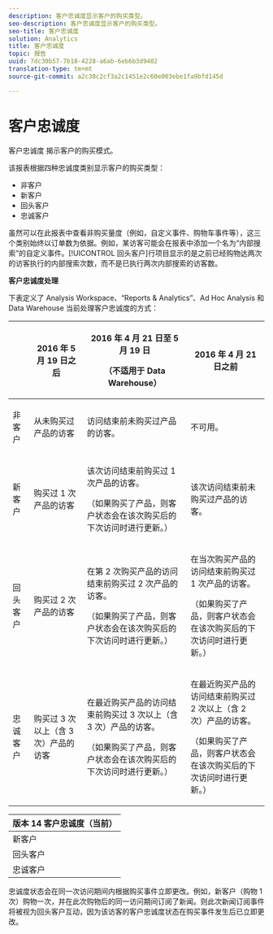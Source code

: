 ```yaml
---
description: 客户忠诚度显示客户的购买类型。
seo-description: 客户忠诚度显示客户的购买类型。
seo-title: 客户忠诚度
solution: Analytics
title: 客户忠诚度
topic: 报告
uuid: 7dc30b57-7b18-4228-a6ab-6eb6b3d9402
translation-type: tm+mt
source-git-commit: a2c38c2cf3a2c1451e2c60e003ebe1fa9bfd145d

---
```



# 客户忠诚度

客户忠诚度 揭示客户的购买模式。

该报表根据四种忠诚度类别显示客户的购买类型：

* 非客户
* 新客户
* 回头客户
* 忠诚客户

虽然可以在此报表中查看非购买量度（例如，自定义事件、购物车事件等），这三个类别始终以订单数为依据。例如，某访客可能会在报表中添加一个名为“内部搜索”的自定义事件。[!UICONTROL 回头客户]行项目显示的是之前已经购物达两次的访客执行的内部搜索次数，而不是已执行两次内部搜索的访客数。

**客户忠诚度处理**

下表定义了 Analysis Workspace、“Reports &amp; Analytics”、Ad Hoc Analysis 和 Data Warehouse 当前处理客户忠诚度的方式：

<table id="table_E6A5CA96BE5C47F29F09688A4D41BC60"> 
 <thead> 
  <tr> 
   <th colname="col1" class="entry"> </th> 
   <th colname="col2" class="entry"> <p>2016 年 5 月 19 日之后 </p> </th> 
   <th colname="col3" class="entry"> <p>2016 年 4 月 21 日至 5 月 19 日 </p> <p>（不适用于 Data Warehouse） </p> </th> 
   <th colname="col4" class="entry"> <p>2016 年 4 月 21 日之前 </p> </th> 
  </tr>
 </thead>
 <tbody> 
  <tr> 
   <td colname="col1"> <p>非客户 </p> </td> 
   <td colname="col2"> <p>从未购买过产品的访客 </p> </td> 
   <td colname="col3"> <p>访问结束前未购买过产品的访客。 </p> </td> 
   <td colname="col4"> <p>不可用。 </p> </td> 
  </tr> 
  <tr> 
   <td colname="col1"> <p>新客户 </p> </td> 
   <td colname="col2"> <p>购买过 1 次产品的访客 </p> </td> 
   <td colname="col3"> <p>该次访问结束前购买过 1 次产品的访客。 </p> <p>（如果购买了产品，则客户状态会在该次购买后的下次访问时进行更新。） </p> </td> 
   <td colname="col4"> <p>该次访问结束前未购买过产品的访客。 </p> </td> 
  </tr> 
  <tr> 
   <td colname="col1"> <p>回头客户 </p> </td> 
   <td colname="col2"> <p>购买过 2 次产品的访客 </p> </td> 
   <td colname="col3"> <p>在第 2 次购买产品的访问结束前购买过 2 次产品的访客。 </p> <p>（如果购买了产品，则客户状态会在该次购买后的下次访问时进行更新。） </p> </td> 
   <td colname="col4"> <p>在当次购买产品的访问结束前购买过 1 次产品的访客。 </p> <p>（如果购买了产品，则客户状态会在该次购买后的下次访问时进行更新。） </p> </td> 
  </tr> 
  <tr> 
   <td colname="col1"> <p>忠诚客户 </p> </td> 
   <td colname="col2"> <p>购买过 3 次以上（含 3 次）产品的访客 </p> </td> 
   <td colname="col3"> <p>在最近购买产品的访问结束前购买过 3 次以上（含 3 次）产品的访客。 </p> <p>（如果购买了产品，则客户状态会在该次购买后的下次访问时进行更新。） </p> </td> 
   <td colname="col4"> <p>在最近购买产品的访问结束前购买过 2 次以上（含 2 次）产品的访客。 </p> <p>（如果购买了产品，则客户状态会在该次购买后的下次访问时进行更新。） </p> </td> 
  </tr> 
 </tbody> 
</table>

| 版本 14 客户忠诚度（当前） |
|---|
| 新客户 | 1 次访问和 1 次购物 |
| 回头客户 | 1 次以上的访问和 2 次购物 |
| 忠诚客户 | 1 次以上的访问和 3 次以上的购物 |

忠诚度状态会在同一次访问期间内根据购买事件立即更改。例如，新客户（购物 1 次）购物一次，并在此次购物后的同一访问期间订阅了新闻。则此次新闻订阅事件将被视为回头客户互动，因为该访客的客户忠诚度状态在购买事件发生后已立即更改。
